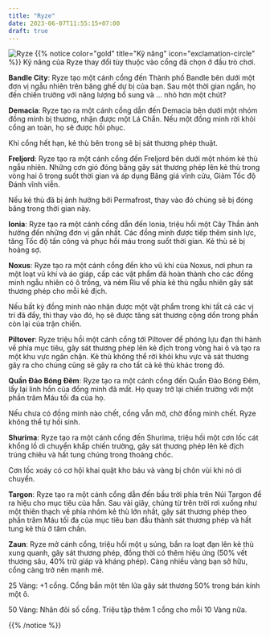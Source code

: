 ```yaml
---
title: "Ryze"
date: 2023-06-07T11:55:15+07:00
draft: true
---
```

![Ryze](https://storage.googleapis.com/www.publish.nocodesites.co.uk/prod/2542/files/32e2f73177541a4665845752732dc0f8fbb1236db9bd9ecb6a286650bf307c1e5ec1ffb4734bdcaa50176bd3ee24ac855383349839529dce5c86114c91bfd851.png)
{{% notice color="gold" title="Kỹ năng" icon="exclamation-circle" %}}
Kỹ năng của Ryze thay đổi tùy thuộc vào cổng đã chọn ở đầu trò chơi.

**Bandle City**: Ryze tạo một cánh cổng đến Thành phố Bandle bên dưới một đơn vị ngẫu nhiên trên băng ghế dự bị của bạn. Sau một thời gian ngắn, họ đến chiến trường với năng lượng bổ sung và ... nhỏ hơn một chút?

**Demacia**: Ryze tạo ra một cánh cổng dẫn đến Demacia bên dưới một nhóm đồng minh bị thương, nhận được một Lá Chắn. Nếu một đồng minh rời khỏi cổng an toàn, họ sẽ được hồi phục.

Khi cổng hết hạn, kẻ thù bên trong sẽ bị sát thương phép thuật.

**Freljord**: Ryze tạo ra một cánh cổng đến Freljord bên dưới một nhóm kẻ thù ngẫu nhiên. Những cơn gió đóng băng gây sát thương phép lên kẻ thù trong vòng hai ô trong suốt thời gian và áp dụng Băng giá vĩnh cửu, Giảm Tốc độ Đánh vĩnh viễn.

Nếu kẻ thù đã bị ảnh hưởng bởi Permafrost, thay vào đó chúng sẽ bị đóng băng trong thời gian này.

**Ionia**: Ryze tạo ra một cánh cổng dẫn đến Ionia, triệu hồi một Cây Thần ảnh hưởng đến những đơn vị gần nhất. Các đồng minh được tiếp thêm sinh lực, tăng Tốc độ tấn công và phục hồi máu trong suốt thời gian. Kẻ thù sẽ bị hoảng sợ.

**Noxus**: Ryze tạo ra một cánh cổng đến kho vũ khí của Noxus, nơi phun ra một loạt vũ khí và áo giáp, cấp các vật phẩm đã hoàn thành cho các đồng minh ngẫu nhiên có ô trống, và ném Rìu về phía kẻ thù ngẫu nhiên gây sát thương phép cho mỗi kẻ địch.

Nếu bất kỳ đồng minh nào nhận được một vật phẩm trong khi tất cả các vị trí đã đầy, thì thay vào đó, họ sẽ được tăng sát thương cộng dồn trong phần còn lại của trận chiến.

**Piltover**: Ryze triệu hồi một cánh cổng tới Piltover để phóng lựu đạn thi hành về phía mục tiêu, gây sát thương phép lên kẻ địch trong vòng hai ô và tạo ra một khu vực ngăn chặn. Kẻ thù không thể rời khỏi khu vực và sát thương gây ra cho chúng cũng sẽ gây ra cho tất cả kẻ thù khác trong đó.

**Quần Đảo Bóng Đêm**: Ryze tạo ra một cánh cổng đến Quần Đảo Bóng Đêm, lấy lại linh hồn của đồng minh đã mất. Họ quay trở lại chiến trường với một phần trăm Máu tối đa của họ.

Nếu chưa có đồng minh nào chết, cổng vẫn mở, chờ đồng minh chết. Ryze không thể tự hồi sinh.

**Shurima**: Ryze tạo ra một cánh cổng đến Shurima, triệu hồi một cơn lốc cát khổng lồ di chuyển khắp chiến trường, gây sát thương phép lên kẻ địch trúng chiêu và hất tung chúng trong thoáng chốc.

Cơn lốc xoáy có cơ hội khai quật kho báu và vàng bị chôn vùi khi nó di chuyển.

**Targon**: Ryze tạo ra một cánh cổng dẫn đến bầu trời phía trên Núi Targon để ra hiệu cho mục tiêu của hắn. Sau vài giây, chúng từ trên trời rơi xuống như một thiên thạch về phía nhóm kẻ thù lớn nhất, gây sát thương phép theo phần trăm Máu tối đa của mục tiêu ban đầu thành sát thương phép và hất tung kẻ thù ở tâm chấn.

**Zaun**: Ryze mở cánh cổng, triệu hồi một ụ súng, bắn ra loạt đạn lên kẻ thù xung quanh, gây sát thương phép, đồng thời có thêm hiệu ứng (50% vết thương sâu, 40% trừ giáp và kháng phép). Càng nhiều vàng bạn sở hữu, cổng càng trở nên mạnh mẽ.

25 Vàng: +1 cổng. Cổng bắn một tên lửa gây sát thương 50% trong bán kính một ô.

50 Vàng: Nhân đôi số cổng. Triệu tập thêm 1 cổng cho mỗi 10 Vàng nữa.


{{% /notice %}}
